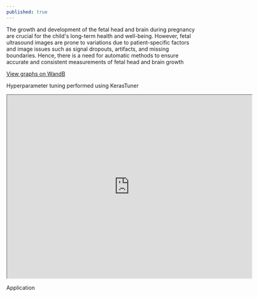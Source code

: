```yaml
---
published: true
---
```



The growth and development of the fetal head and brain during pregnancy are crucial for the child's long-term health and well-being. However, fetal ultrasound images are prone to variations due to patient-specific factors and image issues such as signal dropouts, artifacts, and missing boundaries. Hence, there is a need for automatic methods to ensure accurate and consistent measurements of fetal head and brain growth


<!--

EfficientNet-Unet is a neural network architecture designed for semantic segmentation tasks, which combines the EfficientNet architecture for feature extraction with the UNet architecture for segmentation. In this architecture, the encoder part of the EfficientNet is replaced by the contracting path of the UNet, which consists of a series of convolutional and max pooling layers to downsample the input image and capture its features. The expansive path of the UNet is then used to upsample the feature map and generate pixel-level segmentation masks.


The EfficientNet-Unet architecture leverages the efficient feature extraction capabilities of the EfficientNet, which allows it to achieve state-of-the-art performance on image classification tasks, and combines it with the powerful segmentation capabilities of the UNet, which allows it to generate accurate segmentation masks with fewer parameters and faster inference times.

Below graph summarizes the training of EfficientNet Unet over 100 epochs.  
<p align="center">
  <img src="epochVsLoss.png" alt="Epoch Vs Loss.">
</p>
Predictions on the test set were made and their dice scores were calculated. Their distribution is represented below with a histogram and a boxplot.
<p align="center">
  <img src="distributionTest.png" alt="distribution of Test set scores">
</p>
Median dice score of 0.9889 was obtained the test dataset (10% of total [dataset](https://zenodo.org/record/1322001))
-->
<a href="https://api.wandb.ai/links/ayush111111/pnqqlf8o" target="_blank">View graphs on WandB</a>

Hyperparameter tuning performed using KerasTuner

<iframe src="https://drive.google.com/file/d/179ToblRzB8v83hxiPjTHCypfmyXziKQT/preview" width="640" height="480" allow="autoplay"></iframe>

Application 

<script type="module" src="https://gradio.s3-us-west-2.amazonaws.com/3.27.0/gradio.js"></script>
<gradio-app src="https://aaylmao-hc-prediction.hf.space"></gradio-app>
